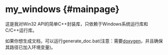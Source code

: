 # my_windows {#mainpage}

这是我对Win32 API的简单C++封装库，只依赖于Windows系统运行库和C/C++运行库。

如果你想生成文档，可以运行generate_doc.bat(注意：需要[doxygen](https://www.doxygen.nl/index.html)，并且确保其路径已加入环境变量)。
